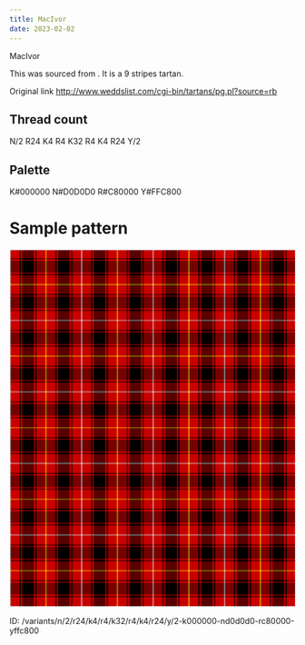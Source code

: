```yaml
---
title: MacIvor
date: 2023-02-02
---
```

MacIvor

This was sourced from <no value>.  It is a 9 stripes tartan.

Original link http://www.weddslist.com/cgi-bin/tartans/pg.pl?source=rb

## Thread count
N/2 R24 K4 R4 K32 R4 K4 R24 Y/2

## Palette
K#000000 N#D0D0D0 R#C80000 Y#FFC800

# Sample pattern

![Tartan detail](tartan.png "N/2 R24 K4 R4 K32 R4 K4 R24 Y/2 tartan")

ID: /variants/n/2/r24/k4/r4/k32/r4/k4/r24/y/2-k000000-nd0d0d0-rc80000-yffc800